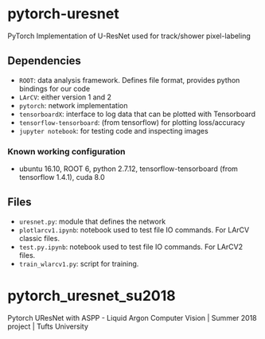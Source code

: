 # pytorch-uresnet

PyTorch Implementation of U-ResNet used for track/shower pixel-labeling

## Dependencies

* `ROOT`: data analysis framework. Defines file format, provides python bindings for our code
* `LArCV`: either version 1 and 2
* `pytorch`: network implementation
* `tensorboardX`: interface to log data that can be plotted with Tensorboard
* `tensorflow-tensorboard`: (from tensorflow) for plotting loss/accuracy
* `jupyter notebook`: for testing code and inspecting images

### Known working configuration

  * ubuntu 16.10, ROOT 6, python 2.7.12, tensorflow-tensorboard (from tensorflow 1.4.1), cuda 8.0

## Files

* `uresnet.py`: module that defines the network
* `plotlarcv1.ipynb`: notebook used to test file IO commands. For LArCV classic files.
* `test.py.ipynb`: notebook used to test file IO commands. For LArCV2 files.
* `train_wlarcv1.py`: script for training. 

# pytorch_uresnet_su2018
Pytorch UResNet with ASPP - Liquid Argon Computer Vision | Summer 2018 project | Tufts University


